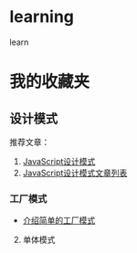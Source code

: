 # learning
learn
# 我的收藏夹

## 设计模式

推荐文章：
1. [JavaScript设计模式](http://www.cnblogs.com/tugenhua0707/p/5198407.html#_labe0)
2. [JavaScript设计模式文章列表](http://www.cnblogs.com/bfwbfw/category/1090942.html)

### 工厂模式

- [介绍简单的工厂模式](https://www.cnblogs.com/bfwbfw/p/7661020.html)

2. 单体模式
